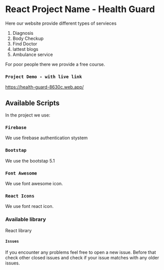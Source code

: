 # React Project Name - Health Guard

Here our website provide different types of servieces
1. Diagnosis
2. Body Checkup
3. Find Doctor
4. lattest blogs
5. Ambulance service


For poor people there we provide a free course.

### `Project Demo - with live link`
https://health-guard-8630c.web.app/

## Available Scripts

In the project we use:

### `Firebase`
We use firebase authentication stystem

### `Bootstap`
We use the bootstap 5.1

### `Font Awesome`
We use font awesome icon.

### `React Icons`
We use font react icon.


### Available library 
React library


#### `Issues`
If you encounter any problems feel free to open a new issue. Before that check other closed issues and check if your issue matches with any older issues.

